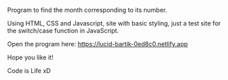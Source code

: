 Program to find the month corresponding to its number.


Using HTML, CSS and Javascript, site with basic styling, just a test site for the switch/case function in JavaScript.

Open the program here:
https://lucid-bartik-0ed8c0.netlify.app

Hope you like it!

Code is Life xD
